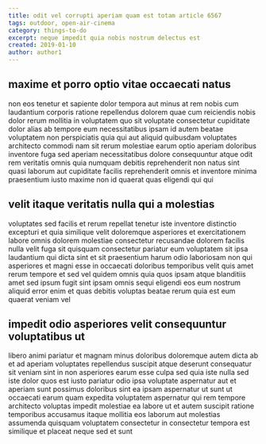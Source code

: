 ```yaml
---
title: odit vel corrupti aperiam quam est totam article 6567
tags: outdoor, open-air-cinema
category: things-to-do
excerpt: neque impedit quia nobis nostrum delectus est
created: 2019-01-10
author: author1
---
```


## maxime et porro optio vitae occaecati natus

non eos tenetur et sapiente dolor tempora aut minus at rem nobis cum laudantium corporis ratione repellendus dolorem quae cum reiciendis nobis dolor rerum mollitia in voluptatem quo sit voluptate consectetur cupiditate dolor alias ab tempore eum necessitatibus ipsam id autem beatae voluptatem non perspiciatis quia qui aut aliquid quibusdam voluptates architecto commodi nam sit rerum molestiae earum optio aperiam doloribus inventore fuga sed aperiam necessitatibus dolore consequuntur atque odit rem veritatis omnis quia numquam debitis reprehenderit non natus sint quasi laborum aut cupiditate facilis reprehenderit omnis et inventore minima praesentium iusto maxime non id quaerat quas eligendi qui qui

## velit itaque veritatis nulla qui a molestias

voluptates sed facilis et rerum repellat tenetur iste inventore distinctio excepturi et quia similique velit doloremque asperiores et exercitationem labore omnis dolorem molestiae consectetur recusandae dolorem facilis nulla velit fuga sit quisquam consectetur pariatur eum voluptatem sit ipsa laudantium qui dicta sint et sit praesentium harum odio laboriosam non qui asperiores et magni esse in occaecati doloribus temporibus velit quis amet rerum tempore et sed vel quidem omnis quia quos ipsam atque blanditiis amet sed ipsum fugit sint ipsam omnis sequi eligendi eos eum nostrum aliquid error enim et quas debitis voluptas beatae rerum quia est eum quaerat veniam vel

## impedit odio asperiores velit consequuntur voluptatibus ut

libero animi pariatur et magnam minus doloribus doloremque autem dicta ab et ad aperiam voluptates repellendus suscipit atque deserunt consequatur sit veniam sint in non asperiores earum esse culpa sed quia iste nulla sed iste dolor quos est iusto pariatur odio ipsa voluptate aspernatur aut et aperiam sunt possimus doloribus sint ea ipsam aspernatur ut sunt ut occaecati earum quam expedita voluptatem aspernatur qui rem tempore architecto voluptas impedit molestiae ea labore ut et autem suscipit ratione temporibus accusamus itaque mollitia eos laborum aut molestias assumenda quisquam voluptatem consectetur in consectetur tempora est similique et placeat neque sed et sunt
